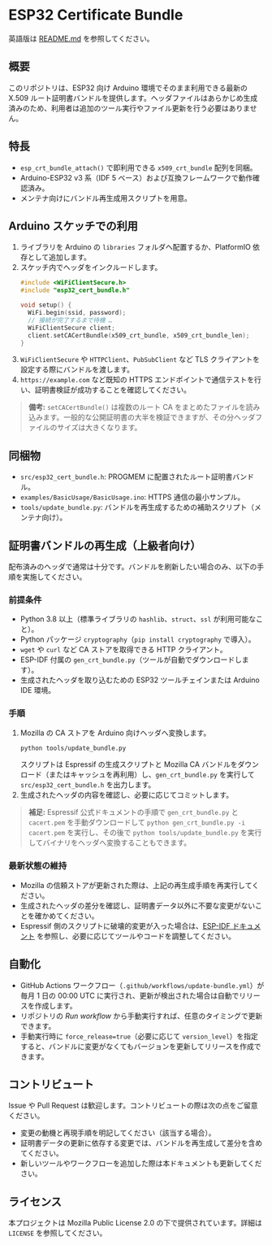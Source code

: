 # ESP32 Certificate Bundle

英語版は [README.md](README.md) を参照してください。

## 概要
このリポジトリは、ESP32 向け Arduino 環境でそのまま利用できる最新の X.509 ルート証明書バンドルを提供します。ヘッダファイルはあらかじめ生成済みのため、利用者は追加のツール実行やファイル更新を行う必要はありません。

## 特長
- `esp_crt_bundle_attach()` で即利用できる `x509_crt_bundle` 配列を同梱。
- Arduino-ESP32 v3 系（IDF 5 ベース）および互換フレームワークで動作確認済み。
- メンテナ向けにバンドル再生成用スクリプトを用意。

## Arduino スケッチでの利用
1. ライブラリを Arduino の `libraries` フォルダへ配置するか、PlatformIO 依存として追加します。
2. スケッチ内でヘッダをインクルードします。
   ```cpp
   #include <WiFiClientSecure.h>
   #include "esp32_cert_bundle.h"

   void setup() {
     WiFi.begin(ssid, password);
     // 接続が完了するまで待機 …
     WiFiClientSecure client;
     client.setCACertBundle(x509_crt_bundle, x509_crt_bundle_len);
   }
   ```
3. `WiFiClientSecure` や `HTTPClient`、`PubSubClient` など TLS クライアントを設定する際にバンドルを渡します。
4. `https://example.com` など既知の HTTPS エンドポイントで通信テストを行い、証明書検証が成功することを確認してください。

> **備考:** `setCACertBundle()` は複数のルート CA をまとめたファイルを読み込みます。一般的な公開証明書の大半を検証できますが、その分ヘッダファイルのサイズは大きくなります。

## 同梱物
- `src/esp32_cert_bundle.h`: PROGMEM に配置されたルート証明書バンドル。
- `examples/BasicUsage/BasicUsage.ino`: HTTPS 通信の最小サンプル。
- `tools/update_bundle.py`: バンドルを再生成するための補助スクリプト（メンテナ向け）。

## 証明書バンドルの再生成（上級者向け）
配布済みのヘッダで通常は十分です。バンドルを刷新したい場合のみ、以下の手順を実施してください。

### 前提条件
- Python 3.8 以上（標準ライブラリの `hashlib`、`struct`、`ssl` が利用可能なこと）。
- Python パッケージ `cryptography`（`pip install cryptography` で導入）。
- `wget` や `curl` など CA ストアを取得できる HTTP クライアント。
- ESP-IDF 付属の `gen_crt_bundle.py`（ツールが自動でダウンロードします）。
- 生成されたヘッダを取り込むための ESP32 ツールチェインまたは Arduino IDE 環境。

### 手順
1. Mozilla の CA ストアを Arduino 向けヘッダへ変換します。
   ```bash
   python tools/update_bundle.py
   ```
   スクリプトは Espressif の生成スクリプトと Mozilla CA バンドルをダウンロード（またはキャッシュを再利用）し、`gen_crt_bundle.py` を実行して `src/esp32_cert_bundle.h` を出力します。
2. 生成されたヘッダの内容を確認し、必要に応じてコミットします。

> **補足:** Espressif 公式ドキュメントの手順で `gen_crt_bundle.py` と `cacert.pem` を手動ダウンロードして `python gen_crt_bundle.py -i cacert.pem` を実行し、その後で `python tools/update_bundle.py` を実行してバイナリをヘッダへ変換することもできます。

### 最新状態の維持
- Mozilla の信頼ストアが更新された際は、上記の再生成手順を再実行してください。
- 生成されたヘッダの差分を確認し、証明書データ以外に不要な変更がないことを確かめてください。
- Espressif 側のスクリプトに破壊的変更が入った場合は、[ESP-IDF ドキュメント](https://docs.espressif.com/projects/esp-idf/) を参照し、必要に応じてツールやコードを調整してください。

## 自動化
- GitHub Actions ワークフロー（`.github/workflows/update-bundle.yml`）が毎月 1 日の 00:00 UTC に実行され、更新が検出された場合は自動でリリースを作成します。
- リポジトリの *Run workflow* から手動実行すれば、任意のタイミングで更新できます。
- 手動実行時に `force_release=true`（必要に応じて `version_level`）を指定すると、バンドルに変更がなくてもバージョンを更新してリリースを作成できます。

## コントリビュート
Issue や Pull Request は歓迎します。コントリビュートの際は次の点をご留意ください。
- 変更の動機と再現手順を明記してください（該当する場合）。
- 証明書データの更新に依存する変更では、バンドルを再生成して差分を含めてください。
- 新しいツールやワークフローを追加した際は本ドキュメントも更新してください。

## ライセンス
本プロジェクトは Mozilla Public License 2.0 の下で提供されています。詳細は `LICENSE` を参照してください。
